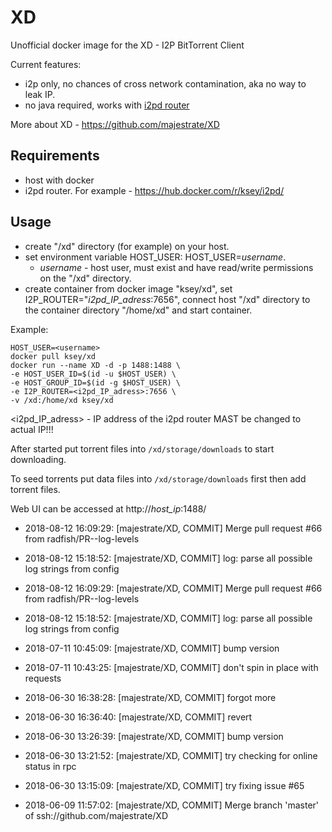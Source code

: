 # XD
Unofficial docker image for the XD - I2P BitTorrent Client

Current features:

* i2p only, no chances of cross network contamination, aka no way to leak IP.
* no java required, works with [i2pd router](https://github.com/purplei2p/i2pd)

More about XD - https://github.com/majestrate/XD

## Requirements

* host with docker
* i2pd router. For example - https://hub.docker.com/r/ksey/i2pd/

## Usage

* create "/xd" directory (for example) on your host.
* set environment variable HOST_USER: HOST_USER=*username*.
  - *username* - host user, must exist and have read/write permissions on the "/xd" directory.
* create container from docker image "ksey/xd", set I2P_ROUTER="*i2pd_IP_adress*:7656", connect host "/xd" directory to the container directory "/home/xd" and start container.

Example:
```
HOST_USER=<username>
docker pull ksey/xd
docker run --name XD -d -p 1488:1488 \
-e HOST_USER_ID=$(id -u $HOST_USER) \
-e HOST_GROUP_ID=$(id -g $HOST_USER) \
-e I2P_ROUTER=<i2pd_IP_adress>:7656 \
-v /xd:/home/xd ksey/xd

```
<i2pd_IP_adress> - IP address of the i2pd router MAST be changed to actual IP!!!

After started put torrent files into `/xd/storage/downloads` to start downloading.

To seed torrents put data files into `/xd/storage/downloads` first then add torrent files.

Web UI can be accessed at http://*host_ip*:1488/





































* 2018-08-12 16:09:29: [majestrate/XD, COMMIT] Merge pull request #66 from radfish/PR--log-levels
* 2018-08-12 15:18:52: [majestrate/XD, COMMIT] log: parse all possible log strings from config


* 2018-08-12 16:09:29: [majestrate/XD, COMMIT] Merge pull request #66 from radfish/PR--log-levels
* 2018-08-12 15:18:52: [majestrate/XD, COMMIT] log: parse all possible log strings from config
* 2018-07-11 10:45:09: [majestrate/XD, COMMIT] bump version
* 2018-07-11 10:43:25: [majestrate/XD, COMMIT] don't spin in place with requests
* 2018-06-30 16:38:28: [majestrate/XD, COMMIT] forgot more
* 2018-06-30 16:36:40: [majestrate/XD, COMMIT] revert
* 2018-06-30 13:26:39: [majestrate/XD, COMMIT] bump version
* 2018-06-30 13:21:52: [majestrate/XD, COMMIT] try checking for online status in rpc
* 2018-06-30 13:15:09: [majestrate/XD, COMMIT] try fixing issue #65
* 2018-06-09 11:57:02: [majestrate/XD, COMMIT] Merge branch 'master' of ssh://github.com/majestrate/XD

